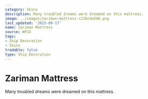 ```yaml
---
category: Skins
description: Many troubled dreams were dreamed on this mattress.
image: ../images/zariman-mattress-c236c4a506.png
last_updated: '2025-09-17'
name: Zariman Mattress
source: WFCD
tags:
- Ship Decoration
- Skins
tradable: false
type: Ship Decoration
---
```


# Zariman Mattress

Many troubled dreams were dreamed on this mattress.

